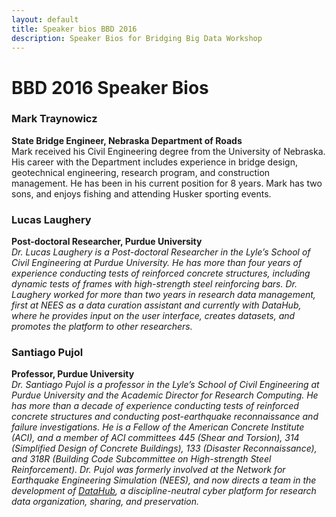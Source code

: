 ```yaml
---
layout: default
title: Speaker bios BBD 2016
description: Speaker Bios for Bridging Big Data Workshop
---
```


# BBD 2016 Speaker Bios

### Mark Traynowicz
**State Bridge Engineer, Nebraska Department of Roads**  
Mark received his Civil Engineering degree from the University of Nebraska.  His career with the Department includes experience in bridge design, geotechnical engineering, research program, and construction management.  He has been in his current position for 8 years.  Mark has two sons, and enjoys fishing and attending Husker sporting events.

### Lucas Laughery
**Post-doctoral Researcher, Purdue University**  
_Dr. Lucas Laughery is a Post-doctoral Researcher in the Lyle’s School of Civil Engineering at Purdue University. He has more than four years of experience conducting tests of reinforced concrete structures, including dynamic tests of frames with high-strength steel reinforcing bars. Dr. Laughery worked for more than two years in research data management, first at NEES as a data curation assistant and currently with DataHub, where he provides input on the user interface, creates datasets, and promotes the platform to other researchers._

### Santiago Pujol
**Professor, Purdue University**  
_Dr. Santiago Pujol is a professor in the Lyle’s School of Civil Engineering at Purdue University and the Academic Director for Research Computing. He has more than a decade of experience conducting tests of reinforced concrete structures and conducting post-earthquake reconnaissance and failure investigations. He is a Fellow of the American Concrete Institute (ACI), and a member of ACI committees 445 (Shear and Torsion), 314 (Simplified Design of Concrete Buildings), 133 (Disaster Reconnaissance), and 318R (Building Code Subcommittee on High-strength Steel Reinforcement). Dr. Pujol was formerly involved at the Network for Earthquake Engineering Simulation (NEES), and now directs a team in the development of [DataHub](http://datacenterhub.org), a discipline-neutral cyber platform for research data organization, sharing, and preservation._
